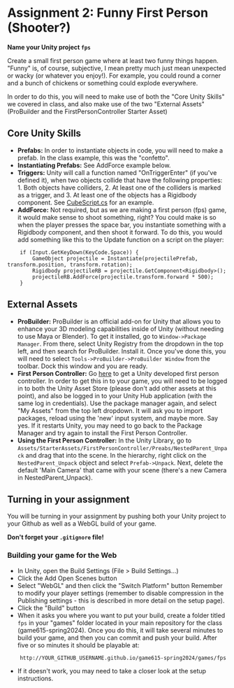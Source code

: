 # Assignment 2: Funny First Person (Shooter?)

**Name your Unity project `fps`**

Create a small first person game where at least two funny things happen. "Funny" is, of course, subjective, I mean pretty much just mean unexpected or wacky (or whatever you enjoy!). For example, you could round a corner and a bunch of chickens or something could explode everywhere.

In order to do this, you will need to make use of both the "Core Unity Skills" we covered in class, and also make use of the two "External Assets" (ProBuilder and the FirstPersonController Starter Asset)

## Core Unity Skills

- **Prefabs:** In order to instantiate objects in code, you will need to make a prefab. In the class example, this was the "confetto".
- **Instantiating Prefabs:** See AddForce example below.
- **Triggers:** Unity will call a function named "OnTriggerEnter" (if you've defined it), when two objects collide that have the following properties: 1. Both objects have colliders, 2. At least one of the colliders is marked as a trigger, and 3. At least one of the objects has a Rigidbody component. See [CubeScript.cs](https://github.com/mtreanor/game615-spring2024/blob/a417cd2a7028f8152a86dc470c57b0688a974254/examples/fps/Assets/CubeScript.cs#L30) for an example.
- **AddForce:** Not required, but as we are making a first person (fps) game, it would make sense to shoot something, right? You could make is so when the player presses the space bar, you instantiate something with a Rigidbody component, and then shoot it forward. To do this, you would add something like this to the Update function on a script on the player:

```
    if (Input.GetKeyDown(KeyCode.Space)) {
        GameObject projectile = Instantiate(projectilePrefab, transform.position, transform.rotation);
        Rigidbody projectileRB = projectile.GetComponent<Rigidbody>();
        projectileRB.AddForce(projectile.transform.forward * 500);
    }
```

## External Assets

- **ProBuilder:** ProBuilder is an official add-on for Unity that allows you to enhance your 3D modeling capabilities inside of Unity (without needing to use Maya or Blender). To get it installed, go to `Window->Package Manager`. From there, select Unity Registry from the dropdown in the top left, and then search for ProBuilder. Install it. Once you've done this, you will need to select `Tools->ProBuilder->ProBuilder Window` from the toolbar. Dock this window and you are ready.
- **First Person Controller:** Go [here](https://assetstore.unity.com/packages/essentials/starterassets-firstperson-updates-in-new-charactercontroller-pac-196525) to get a Unity developed first person controller. In order to get this in to your game, you will need to be logged in to both the Unity Asset Store (please don't add other assets at this point), and also be logged in to your Unity Hub application (with the same log in credentials). Use the package manager again, and select "My Assets" from the top left dropdown. It will ask you to import packages, reload using the 'new' input system, and maybe more. Say yes. If it restarts Unity, you may need to go back to the Package Manager and try again to install the First Person Controller.
- **Using the First Person Controller:** In the Unity Library, go to `Assets/StarterAssets/FirstPersonController/Preabs/NestedParent_Unpack` and drag that into the scene. In the hierarchy, right click on the `NestedParent_Unpack` object and select `Prefab->Unpack`. Next, delete the default 'Main Camera' that came with your scene (there's a new Camera in NestedParent_Unpack).

## Turning in your assignment
You will be turning in your assignment by pushing both your Unity project to your Github as well as a WebGL build of your game.

**Don't forget your `.gitignore` file!**

### Building your game for the Web
- In Unity, open the Build Settings (File > Build Settings...)
- Click the Add Open Scenes button
- Select "WebGL" and then click the "Switch Platform" button
Remember to modify your player settings (remember to disable compression in the Publishing settings - this is described in more detail on the setup page).
- Click the "Build" button
- When it asks you where you want to put your build, create a folder titled `fps` in your "games" folder located in your main repository for the class (game615-spring2024). Once you do this, it will take several minutes to build your game, and then you can commit and push your build. After five or so minutes it should be playable at: 

```
    http://YOUR_GITHUB_USERNAME.github.io/game615-spring2024/games/fps
```

- If it doesn't work, you may need to take a closer look at the setup instructions.